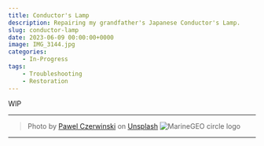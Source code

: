 ```yaml
---
title: Conductor's Lamp
description: Repairing my grandfather's Japanese Conductor's Lamp.
slug: conductor-lamp
date: 2023-06-09 00:00:00+0000
image: IMG_3144.jpg
categories:
    - In-Progress
tags:
    - Troubleshooting
    - Restoration
---
```

WIP



---
> Photo by [Pawel Czerwinski](https://unsplash.com/@pawel_czerwinski) on [Unsplash](https://unsplash.com/)
![MarineGEO circle logo](/assets/img/MarineGEO_logo.png "MarineGEO logo")
---
